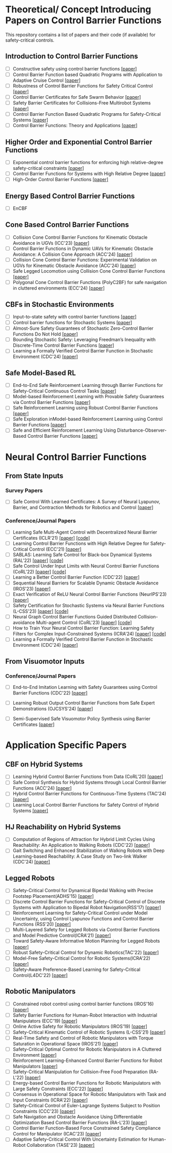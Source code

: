 # Theoretical/ Concept Introducing Papers on Control Barrier Functions

This repository contains a list of papers and their code (if available) for safety-critical controls.

## Introduction to Control Barrier Functions

- [ ] Constructive safety using control barrier functions [[paper]](https://www.sciencedirect.com/science/article/pii/S1474667016355690)
- [ ] Control Barrier Function based Quadratic Programs with Application to Adaptive Cruise Control [[paper]](https://ieeexplore.ieee.org/stamp/stamp.jsp?arnumber=7040372)
- [ ] Robustness of Control Barrier Functions for Safety Critical Control [[paper]](https://arxiv.org/pdf/1612.01554.pdf)
- [ ] Control Barrier Certificates for Safe Swarm Behavior [[paper]](https://repository.gatech.edu/server/api/core/bitstreams/c20b1183-d22a-45cb-9abc-d9683945cca7/content)
- [ ] Safety Barrier Certificates for Collisions-Free Multirobot Systems [[paper]](https://ieeexplore.ieee.org/stamp/stamp.jsp?arnumber=7857061)
- [ ] Control Barrier Function Based Quadratic Programs for Safety-Critical Systems [[paper]](http://ames.caltech.edu/ames2017cbf.pdf)
- [ ] Control Barrier Functions: Theory and Applications [[paper]](https://coogan.ece.gatech.edu/papers/pdf/amesecc19.pdf)

## Higher Order and Exponential Control Barrier Functions
- [ ] Exponential control barrier functions for enforcing high relative-degree safety-critical constraints [[paper]](https://hybrid-robotics.berkeley.edu/publications/ACC2016_Exponential_CBF.pdf)
- [ ] Control Barrier Functions for Systems with High Relative Degree [[paper]](https://arxiv.org/pdf/1903.04706)
- [ ] High-Order Control Barrier Functions [[paper]](https://ieeexplore.ieee.org/stamp/stamp.jsp?arnumber=9516971)

## Energy Based Control Barrier Functions
- [ ] EnCBF

## Cone Based Control Barrier Functions

- [ ] Collision Cone Control Barrier Functions for Kinematic Obstacle Avoidance in UGVs (ICC'23) [[paper]](https://arxiv.org/pdf/2209.11524.pdf)
- [ ] Control Barrier Functions in Dynamic UAVs for Kinematic Obstacle Avoidance: A Collision Cone Approach (ACC'24) [[paper]](https://arxiv.org/pdf/2303.15871.pdf)
- [ ] Collision Cone Control Barrier Functions: Experimental Validation on UGVs for Kinematic Obstacle Avoidance (ACC'24) [[paper]](https://arxiv.org/pdf/2310.10839.pdf)
- [ ] Safe Legged Locomotion using Collision Cone Control Barrier Functions [[paper]](https://arxiv.org/pdf/2309.01898.pdf)
- [ ] Polygonal Cone Control Barrier Functions (PolyC2BF) for safe navigation in cluttered environments (ECC'24) [[paper]](https://arxiv.org/pdf/2311.08787.pdf)

## CBFs in Stochastic Environments
- [ ] Input-to-state safety with control barrier functions [[paper]](https://ieeexplore.ieee.org/ielaam/7782633/8410052/8405547-aam.pdf)
- [ ] Control barrier functions for Stochastic Systems [[paper]](https://arxiv.org/abs/2003.03498.pdf)
- [ ] Almost-Sure Safety Guarantees of Stochastic Zero-Control Barrier Functions Do Not Hold [[paper]](https://arxiv.org/pdf/2312.02430v1.pdf)
- [ ] Bounding Stochastic Safety: Leveraging Freedman’s Inequality with Discrete-Time Control Barrier Functions [[paper]](https://arxiv.org/pdf/2403.05745.pdf)
- [ ] Learning a Formally Verified Control Barrier Function in Stochastic Environment (CDC'24) [[paper]](https://arxiv.org/pdf/2403.19332.pdf)

## Safe Model-Based RL
- [ ] End-to-End Safe Reinforcement Learning through Barrier Functions for Safety-Critical Continuous Control Tasks [[paper]](https://public.websites.umich.edu/~orosz/articles/AAAI_2019_Richard_Richard_Joel.pdf)
- [ ] Model-based Reinforcement Learning with Provable Safety Guarantees via Control Barrier Functions [[paper]](https://ieeexplore.ieee.org/stamp/stamp.jsp?tp=&arnumber=9561253)
- [ ] Safe Reinforcement Learning using Robust Control Barrier Functions [[paper]](https://arxiv.org/pdf/2110.05415.pdf)
- [ ] Safe Exploration inModel-based Reinforcement Learning using Control Barrier Functions [[paper]](https://arxiv.org/pdf/2104.08171.pdf)
- [ ] Safe and Efficient Reinforcement Learning Using Disturbance-Observer-Based Control Barrier Functions [[paper]](https://arxiv.org/pdf/2211.17250.pdf)

# Neural Control Barrier Functions 
## From State Inputs

### Survey Papers
- [ ] Safe Control With Learned Certificates: A Survey of Neural Lyapunov, Barrier, and Contraction Methods for Robotics and Control [[paper]](https://ieeexplore.ieee.org/stamp/stamp.jsp?arnumber=10015199)

### Conference/Journal Papers
- [ ] Learning Safe Multi-Agent Control with Decentralized Neural Barrier Certificates (ICLR'21) [[paper]](https://arxiv.org/abs/2101.05436) [[code]](https://github.com/MIT-REALM/macbf)
- [ ] Learning Control Barrier Functions with High Relative Degree for Safety-Critical Control (ECC'21) [[paper]](https://ieeexplore.ieee.org/stamp/stamp.jsp?tp=&arnumber=9655206)
- [ ] SABLAS: Learning Safe Control for Black-box Dynamical Systems (RAL'22) [[paper]](https://arxiv.org/pdf/2201.01918.pdf) [[code]](https://github.com/MIT-REALM/sablas)
- [ ] Safe Control Under Input Limits with Neural Control Barrier Functions (CoRL'22) [[paper]](https://arxiv.org/abs/2211.11056) [[code]](https://github.com/sliu2019/input_limit_cbf)
- [ ] Learning a Better Control Barrier Function (CDC'22) [[paper]](https://ieeexplore.ieee.org/stamp/stamp.jsp?arnumber=9993334)
- [ ] Sequential Neural Barriers for Scalable Dynamic Obstacle Avoidance (IROS'23) [[paper]](https://arxiv.org/pdf/2307.03015.pdf)
- [ ] Exact Verification of ReLU Neural Control Barrier Functions (NeurIPS'23) [[paper]](https://arxiv.org/abs/2310.09360)
- [ ] Safety Certification for Stochastic Systems via Neural Barrier Functions (L-CSS'23) [[paper]](https://arxiv.org/pdf/2206.01463.pdf) [[code]](https://github.com/DAI-Lab-HERALD/neural-barrier-functions)
- [ ] Neural Graph Control Barrier Functions Guided Distributed Collision-avoidance Multi-agent Control (CoRL'23) [[paper]](https://arxiv.org/pdf/2311.13014.pdf) [[code]](https://github.com/MIT-REALM/gcbf-pytorch)
- [ ] How to Train Your Neural Control Barrier Function: Learning Safety Filters for Complex Input-Constrained Systems (ICRA'24) [[paper]](https://arxiv.org/pdf/2310.15478.pdf) [[code]](https://github.com/MIT-REALM/pncbf)
- [ ] Learning a Formally Verified Control Barrier Function in Stochastic Environment (CDC'24) [[paper]](https://arxiv.org/pdf/2403.19332.pdf)

## From Visuomotor Inputs

### Conference/Journal Papers
- [ ] End-to-End Imitation Learning with Safety Guarantees using Control Barrier Functions (CDC'22) [[paper]](https://arxiv.org/abs/2212.11365)
- [ ] Learning Robust Output Control Barrier Functions from Safe Expert Demonstrations (OJCSYS'24) [[paper]](https://ieeexplore.ieee.org/stamp/stamp.jsp?arnumber=10491341)
- [ ] Semi-Supervised Safe Visuomotor Policy Synthesis using Barrier Certificates [[paper]](https://arxiv.org/pdf/2409.12616)


# Application Specific Papers

## CBF on Hybrid Systems
- [ ] Learning Hybrid Control Barrier Functions from Data (CoRL'20) [[paper]](https://arxiv.org/pdf/2011.04112)
- [ ] Safe Control Synthesis for Hybrid Systems through Local Control Barrier Functions (ACC'24) [[paper]](https://arxiv.org/pdf/2311.17201)
- [ ] Hybrid Control Barrier Functions for Continuous-Time Systems (TAC'24) [[paper]](https://ieeexplore.ieee.org/stamp/stamp.jsp?tp=&arnumber=10461043)
- [ ] Learning Local Control Barrier Functions for Safety Control of Hybrid Systems [[paper]](https://arxiv.org/pdf/2401.14907)

## HJ Reachability on Hybrid Systems
- [ ] Computation of Regions of Attraction for Hybrid Limit Cycles Using Reachability: An Application to Walking Robots (CDC'22) [[paper]](https://arxiv.org/pdf/2201.08538)
- [ ] Gait Switching and Enhanced Stabilization of Walking Robots with Deep Learning-based Reachability: A Case Study on Two-link Walker (CDC'24) [[paper]](https://arxiv.org/pdf/2409.16301)

## Legged Robots
- [ ] Safety-Critical Control for Dynamical Bipedal Walking with Precise Footstep Placement(ADHS'15) [[paper]](https://hybrid-robotics.berkeley.edu/publications/ADHS2015_FootstepCBF.pdf)
- [ ] Discrete Control Barrier Functions for Safety-Critical Control of Discrete Systems with Application to Bipedal Robot Navigation(RSS'17) [[paper]](https://hybrid-robotics.berkeley.edu/publications/RSS2017_Discrete_CBF.pdf)
- [ ] Reinforcement Learning for Safety-Critical Control under Model Uncertainty, using Control Lyapunov Functions and Control Barrier Functions (RSS'20) [[paper]](https://arxiv.org/abs/2004.07584)
- [ ] Multi-Layered Safety for Legged Robots via Control Barrier Functions and Model Predictive Control(ICRA'21) [[paper]](https://ieeexplore.ieee.org/document/9561510)
- [ ] Toward Safety-Aware Informative Motion Planning for Legged Robots [[paper]](https://arxiv.org/abs/2103.14252)
- [ ] Robust Safety-Critical Control for Dynamic Robotics(TAC'22) [[paper]](https://arxiv.org/abs/2005.07284)
- [ ] Model-Free Safety-Critical Control for Robotic Systems(ICRA'22) [[paper]](https://arxiv.org/abs/2109.09047)
- [ ] Safety-Aware Preference-Based Learning for Safety-Critical Control(L4DC'22) [[paper]](https://proceedings.mlr.press/v168/cosner22a/cosner22a.pdf)

## Robotic Manipulators
- [ ] Constrained robot control using control barrier functions (IROS'16) [[paper]](https://ieeexplore.ieee.org/document/7759067)
- [ ] Safety Barrier Functions for Human-Robot Interaction with Industrial Manipulators (ECC'19) [[paper]](https://ieeexplore.ieee.org/document/8796235)
- [ ] Online Active Safety for Robotic Manipulators (IROS'19) [[paper]](https://ieeexplore.ieee.org/document/8968231)
- [ ] Safety-Critical Kinematic Control of Robotic Systems (L-CSS'21) [[paper]](https://ieeexplore.ieee.org/document/9319250)
- [ ] Real-Time Safety and Control of Robotic Manipulators with Torque Saturation in Operational Space (IROS'21) [[paper]](https://ieeexplore.ieee.org/document/9636794)
- [ ] Safety-Critical Optimal Control for Robotic Manipulators in A Cluttered Environment [[paper]](https://arxiv.org/abs/2211.04944)
- [ ] Reinforcement Learning-Enhanced Control Barrier Functions for Robot Manipulators [[paper]](https://arxiv.org/pdf/2211.11391.pdf)
- [ ] Safety-Critical Manipulation for Collision-Free Food Preparation (RA-L'22) [[paper]](https://ieeexplore.ieee.org/abstract/document/9834089)
- [ ] Energy-based Control Barrier Functions for Robotic Manipulators with Large Safety Constraints (ECC'22) [[paper]](https://ieeexplore.ieee.org/abstract/document/9838184)
- [ ] Consensus in Operational Space for Robotic Manipulators with Task and Input Constraints (ICRA'22) [[paper]](https://ieeexplore.ieee.org/document/9811846)
- [ ] Safety-Critical Control of Euler-Lagrange Systems Subject to Position Constraints (CCC'23) [[paper]](https://ieeexplore.ieee.org/abstract/document/10240875)
- [ ] Safe Navigation and Obstacle Avoidance Using Differentiable Optimization Based Control Barrier Functions (RA-L'23) [[paper]](https://ieeexplore.ieee.org/abstract/document/10184036)
- [ ] Control Barrier Function-Based Force Constrained Safety Compliance Control for Manipulator (ICAC'23) [[paper]](https://ieeexplore.ieee.org/abstract/document/10275266)
- [ ] Adaptive Safety-Critical Control With Uncertainty Estimation for Human-Robot Collaboration (TASE'23) [[paper]](https://ieeexplore.ieee.org/abstract/document/10281398)
